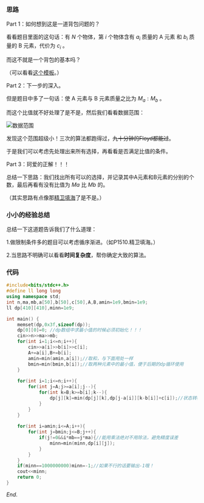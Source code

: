 ### 思路

Part 1：如何想到这是一道背包问题的？

看看题目里面的这句话：有 $N$ 个物体，第 $i$ 个物体含有 $a_i$ 质量的 A 元素 和 $b_i$ 质量的 B 元素，代价为 $c_i$ 。

而这不就是一个背包的基本吗？

（可以看看[这个模板](https://www.luogu.com.cn/problem/P1048)。）

Part 2：下一步的深入。

但是题目中多了一句话：使 A 元素与 B 元素质量之比为 $M_a : M_b$ 。

而这个比值就不好处理了是不是，然后我们看看数据范围：

![数据范围](https://cdn.luogu.com.cn/upload/image_hosting/4dbh0s80.png?x-oss-process=image/resize,m_lfit,h_170,w_225)

发现这个范围超级小！三次的算法都跑得过，~~九十分钟的Floyd都能过~~。

于是我们可以考虑先处理出来所有选择，再看看是否满足比值的条件。

Part 3：珂爱的正解！！！

总结一下思路：我们找出所有可以的选择，并记录其中A元素和B元素的分别的个数，最后再看有没有比值为 $Ma$ 比 $Mb$ 的。

（其实思路有点像那[精卫填海](https://www.luogu.com.cn/problem/P1510)了是不是。）

### 小小的经验总结

总结一下这道题告诉我们了什么道理：

1.做限制条件多的题目可以考虑循序渐进。（如P1510.精卫填海。）

2.当思路不明确可以看看**时间复杂度**，帮你确定大致的算法。

### 代码

```cpp
#include<bits/stdc++.h>
#define ll long long
using namespace std;
int n,ma,mb,a[50],b[50],c[50],A,B,amin=1e9,bmin=1e9;
ll dp[410][410],minn=1e9;

int main() {
	memset(dp,0x3f,sizeof(dp));
	dp[0][0]=0;	//dp数组中求最小值的时候必须初始化！！！
	cin>>n>>ma>>mb;
	for(int i=1;i<=n;i++){
		cin>>a[i]>>b[i]>>c[i];
		A+=a[i],B+=b[i];
		amin=min(amin,a[i]);//取和，与下面用处一样
		bmin=min(bmin,b[i]);//取两种元素中的最小值，便于后期的dp循环使用
	}
	
	for(int i=1;i<=n;i++){
		for(int j=A;j>=a[i];j--){
			for(int k=B;k>=b[i];k--){
				dp[j][k]=min(dp[j][k],dp[j-a[i]][k-b[i]]+c[i]);//状态转移方程
			}
		}
	}
	
	for(int i=amin;i<=A;i++){
		for(int j=bmin;j<=B;j++){
			if(j!=0&&i*mb==j*ma){//能用乘法绝对不用除法，避免精度误差
				minn=min(minn,dp[i][j]);
			}
		}
	}
	if(minn==1000000000)minn=-1;//如果不行的话要输出-1哦！
	cout<<minn;
	return 0;     
}
```

$End.$